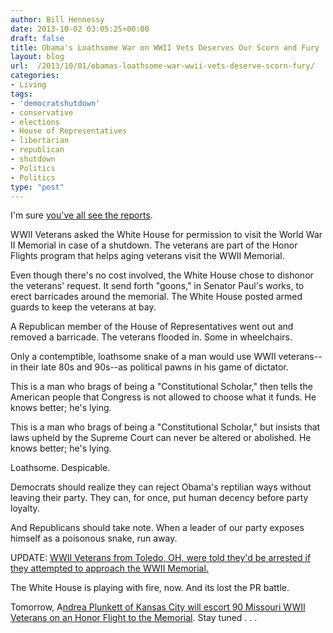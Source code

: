```yaml
---
author: Bill Hennessy
date: 2013-10-02 03:05:25+00:00
draft: false
title: Obama's Loathsome War on WWII Vets Deserves Our Scorn and Fury
layout: blog
url:  /2013/10/01/obamas-loathsome-war-wwii-vets-deserve-scorn-fury/
categories:
- Living
tags:
- 'democratshutdown'
- conservative
- elections
- House of Representatives
- libertarian
- republican
- shutdown
- Politics
- Politics
type: "post"
---
```


I'm sure [you've all see the reports](https://www.redstate.com/2013/10/01/barack-obama-world-war-ii-veterans/).

WWII Veterans asked the White House for permission to visit the World War II Memorial in case of a shutdown. The veterans are part of the Honor Flights program that helps aging veterans visit the WWII Memorial.

Even though there's no cost involved, the White House chose to dishonor the veterans' request. It send forth "goons," in Senator Paul's works, to erect barricades around the memorial. The White House posted armed guards to keep the veterans at bay.

A Republican member of the House of Representatives went out and removed a barricade. The veterans flooded in. Some in wheelchairs.

Only a contemptible, loathsome snake of a man would use WWII veterans--in their late 80s and 90s--as political pawns in his game of dictator.

This is a man who brags of being a "Constitutional Scholar," then tells the American people that Congress is not allowed to choose what it funds. He knows better; he's lying.

This is a man who brags of being a "Constitutional Scholar," but insists that laws upheld by the Supreme Court can never be altered or abolished. He knows better; he's lying.
 
Loathsome. Despicable. 

Democrats should realize they can reject Obama's reptilian ways without leaving their party. They can, for once, put human decency before party loyalty.

And Republicans should take note. When a leader of our party exposes himself as a poisonous snake, run away.

UPDATE: [WWII Veterans from Toledo, OH, were told they'd be arrested if they attempted to approach the WWII Memorial. ](https://www.freerepublic.com/focus/f-news/3073678/posts)

The White House is playing with fire, now. And its lost the PR battle. 

Tomorrow, A[ndrea Plunkett of Kansas City will escort 90 Missouri WWII Veterans on an Honor Flight to the Memorial](https://andreaplunkett.com/government-shutdown-threatens-kc-honor-flight/). Stay tuned . . . 
